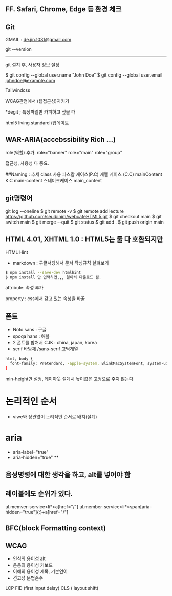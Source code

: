 
## FF. Safari, Chrome, Edge 등 환경 체크

## Git 
GMAIL : de.jin.1031@gmail.com



git --version

---------------------------------------------------------------------------
git 설치 후,
사용자 정보 설정

$ git config --global user.name "John Doe"
$ git config --global user.email johndoe@example.com


Tailwindcss

WCAG관점에서 (웹접근성)지키기


*degit ; 특정파일만 카피하고 싶을 때

html5 living standard /업데이트

## WAR-ARIA(accebssibility Rich ...)
role(역할) 추가.
role="banner"
role="main"
role="group"

접근성, 사용성 다 중요.

##Naming : 추세 class 사용
파스칼 케이스(P.C)
케멜 케이스 (C.C)  mainContent
K.C               main-content
스네이크케이스     main_content


## git명령어
git log --oneline
$ git remote -v
$ git remote add lecture https://github.com/seulbinim/webcafeHTML5.git
$ git checkout main
$ git switch main
$ git merge --quit
$ git status
$ git add .
$ git push origin main


## HTML 4.01, XHTML 1.0 : HTML5는 둘 다 호환되지만
HTML Hint 
- markdown : 구글서칭해서 문서 작성규칙 살펴보기

```bash
$ npm install --save-dev htmlhint
$ npm install 만 입력하면,,, 알아서 다운로드 됨.
```


attribute: 속성 추가
  <div class="" lang="en">
property : css에서 갖고 있는 속성을 바꿈

## 폰트
- Noto sans : 구글
- spoqa hans : 애플
- 2 폰트를 합쳐서 CJK : china, japan, korea
- serif 바탕체 /sans-serif 고딕계열

```bash
html, body {
  font-family: Pretendard, -apple-system, BlinkMacSystemFont, system-ui, Roboto, "Helvetica Neue", "Segoe UI", "Apple SD Gothic Neo", "Noto Sans KR", "Malgun Gothic", "Apple Color Emoji", "Segoe UI Emoji", "Segoe UI Symbol", sans-serif;
}
```



min-height만 설정, 레이아웃 설계시 높이값은 고정으로 주지 않는다

# 논리적인 순서
- viwe와 상관없이 논리적인 순서로 배치(설계)

# aria
- aria-label="true"
- aria-hidden="true"
**
## 음성명령에 대한 생각을 하고, alt를 넣어야 함
## 레이블에도 순위가 있다.


ul.memver-service>li*>a[href="/"]
ul.member-service>li*>span[aria-hidden="true"]{:}+a[href="/"]

## BFC(block Formatting context)

## WCAG
- 인식의 용이성 alt
- 운용의 용이성 키보드
- 이해의 용이성 제목, 기본언어
- 견고성 문법준수


LCP
FID (first input delay)
CLS ( layout shift)